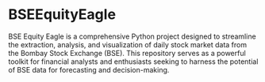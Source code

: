 # BSEEquityEagle
BSE Equity Eagle is a comprehensive Python project designed to streamline the extraction, analysis, and visualization of daily stock market data from the Bombay Stock Exchange (BSE). This repository serves as a powerful toolkit for financial analysts and enthusiasts seeking to harness the potential of BSE data for forecasting and decision-making.
